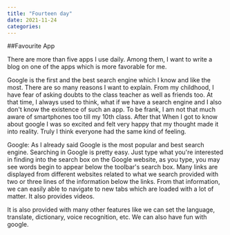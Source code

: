 ```yaml
---
title: "Fourteen day"
date: 2021-11-24
categories:
---
```


##Favourite App

There are more than five apps I use daily. Among them, I want to write a blog on one of the apps which is more favorable for me. 

Google is the first and the best search engine which I know and like the most. There are so many reasons I want to explain. From my childhood, I have fear of asking doubts to the class teacher as well as friends too. At that time, I always used to think, what if we have a search engine and I also don't know the existence of such an app. To be frank, I am not that much aware of smartphones too till my 10th class. After that When I got to know about google I was so excited and felt very happy that my thought made it into reality. Truly I think everyone had the same kind of feeling.

Google: As I already said Google is the most popular and best search engine. Searching in Google is pretty easy. Just type what you're interested in finding into the search box on the Google website, as you type, you may see words begin to appear below the toolbar's search box. Many links are displayed from different websites related to what we search provided with two or three lines of the information below the links. From that information, we can easily able to navigate to new tabs which are loaded with a lot of matter. It also provides videos.

It is also provided with many other features like we can set the language, translate, dictionary, voice recognition, etc. We can also have fun with google.